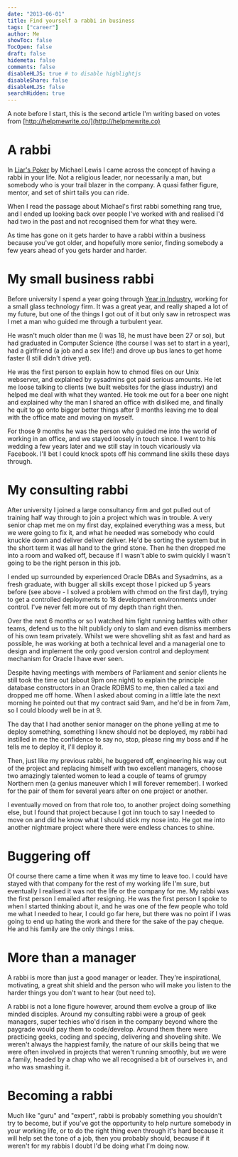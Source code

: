 ```yaml
---
date: "2013-06-01"
title: Find yourself a rabbi in business
tags: ["career"]
author: Me
showToc: false
TocOpen: false
draft: false
hidemeta: false
comments: false
disableHLJS: true # to disable highlightjs
disableShare: false
disableHLJS: false
searchHidden: true
---
```


A note before I start, this is the second article I'm writing based on votes from [http://helpmewrite.co/](http://helpmewrite.co)

# A rabbi
In [Liar's Poker](http://www.amazon.co.uk/gp/product/B004JHY7PY?ie=UTF8&camp=3194&creative=21330&creativeASIN=B004JHY7PY&linkCode=shr&tag=wwwcoldclimat-21&qid=1370163968&sr=8-1&keywords=liars+poker) by Michael Lewis I came across the concept of having a rabbi in your life.  Not a religious leader, nor necessarily a man, but somebody who is your trail blazer in the company.  A quasi father figure, mentor, and set of shirt tails you can ride.  

When I read the passage about Michael's first rabbi something rang true, and I ended up looking back over people I've worked with and realised I'd had two in the past and not recognised them for what they were.

As time has gone on it gets harder to have a rabbi within a business because you've got older, and hopefully more senior, finding somebody a few years ahead of you gets harder and harder.

# My small business rabbi

Before university I spend a year going through [Year in Industry](http://www.etrust.org.uk/year_in_industry.cfm), working for a small glass technology firm.  It was a great year, and really shaped a lot of my future, but one of the things I got out of it but only saw in retrospect was I met a man who guided me through a turbulent year.

He wasn't much older than me (I was 18, he must have been 27 or so), but had graduated in Computer Science (the course I was set to start in a year), had a girlfriend (a job and a sex life!) and drove up bus lanes to get home faster (I still didn't drive yet).

He was the first person to explain how to chmod files on our Unix webserver, and explained by sysadmins got paid serious amounts.  He let me loose talking to clients (we built websites for the glass industry) and helped me deal with what they wanted.  He took me out for a beer one night and explained why the man I shared an office with disliked me, and finally he quit to go onto bigger better things after 9 months leaving me to deal with the office mate and moving on myself.

For those 9 months he was the person who guided me into the world of working in an office, and we stayed loosely in touch since.  I went to his wedding a few years later and we still stay in touch vicariously via Facebook.  I'll bet I could knock spots off his command line skills these days through.

# My consulting rabbi

After university I joined a large consultancy firm and got pulled out of training half way through to join a project which was in trouble.  A very senior chap met me on my first day, explained everything was a mess, but we were going to fix it, and what he needed was somebody who could knuckle down and deliver deliver deliver.  He'd be sorting the system but in the short term it was all hand to the grind stone. Then he then dropped me into a room and walked off, because if I wasn't able to swim quickly I wasn't going to be the right person in this job.  

I ended up surrounded by experienced Oracle DBAs and Sysadmins, as a fresh graduate, with bugger all skills except those I picked up 5 years before (see above - I solved a problem with chmod on the first day!), trying to get a controlled deployments to 18 development environments under control.  I've never felt more out of my depth than right then.

Over the next 6 months or so I watched him fight running battles with other teams, defend us to the hilt publicly only to slam and even dismiss members of his own team privately.  Whilst we were shovelling shit as fast and hard as possible, he was working at both a technical level and a managerial one to design and implement the only good version control and deployment mechanism for Oracle I have ever seen.

Despite having meetings with members of Parliament and senior clients he still took the time out (about 9pm one night) to explain the principle database constructors in an Oracle RDBMS to me, then called a taxi and dropped me off home.  When I asked about coming in a little late the next morning he pointed out that my contract said 9am, and he'd be in from 7am, so I could bloody well be in at 9.

The day that I had another senior manager on the phone yelling at me to deploy something, something I knew should not be deployed, my rabbi had instilled in me the confidence to say no, stop, please ring my boss and if he tells me to deploy it, I'll deploy it.

Then, just like my previous rabbi, he buggered off, engineering his way out of the project and replacing himself with two excellent managers, choose two amazingly talented women to lead a couple of teams of grumpy Northern men (a genius maneuver which I will forever remember).  I worked for the pair of them for several years after on one project or another.

I eventually moved on from that role too, to another project doing something else, but I found that project because I got inn touch to say I needed to move on and did he know what I should stick my nose into.  He got me into another nightmare project where there were endless chances to shine.


# Buggering off
Of course there came a time when it was my time to leave too.  I could have stayed with that company for the rest of my working life I'm sure, but eventually I realised it was not the life or the company for me.  My rabbi was the first person I emailed after resigning. He was the first person I spoke to when I started thinking about it, and he was one of the few people who told me what I needed to hear, I could go far here, but there was no point if I was going to end up hating the work and there for the sake of the pay cheque.  He and his family are the only things I miss.

# More than a manager

A rabbi is more than just a good manager or leader.  They're inspirational, motivating, a great shit shield and the person who will make you listen to the harder things you don't want to hear (but need to).

A rabbi is not a lone figure however, around them evolve a group of like minded disciples.  Around my consulting rabbi were a group of geek managers, super techies who'd risen in the company beyond where the paygrade would pay them to code/develop.  Around them there were practicing geeks, coding and specing, delivering and shoveling shite.  We weren't always the happiest family, the nature of our skills being that we were often involved in projects that weren't running smoothly, but we were a family, headed by a chap who we all recognised a bit of ourselves in, and who was smashing it.

# Becoming a rabbi
Much like "guru" and "expert", rabbi is probably something you shouldn't try to become, but if you've got the opportunity to help nurture somebody in your working life, or to do the right thing even through it's hard because it will help set the tone of a job, then you probably should, because if it weren't for my rabbis I doubt I'd be doing what I'm doing now.